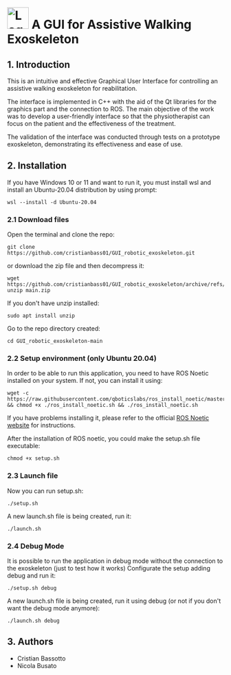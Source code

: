 # <img src="https://github.com/cristianbass01/GUI_robotic_exoskeleton/assets/72708597/bb79ef7b-30f0-4e3a-9ffb-870d1a9cd80b" alt="Logo" width="50" height="50"> A GUI for Assistive Walking Exoskeleton
## 1. Introduction
This is an intuitive and effective Graphical User Interface for controlling an assistive walking exoskeleton for reabilitation. 

The interface is implemented in C++ with the aid of the Qt libraries for the graphics part and the connection to ROS. The main objective of the work was to develop a user-friendly interface so that the physiotherapist can focus on the patient and the effectiveness of the treatment. 

The validation of the interface was conducted through tests on a prototype exoskeleton, demonstrating its effectiveness and ease of use. 

## 2. Installation
If you have Windows 10 or 11 and want to run it, you must install wsl and install an Ubuntu-20.04 distribution by using prompt:
```
wsl --install -d Ubuntu-20.04
```
### 2.1 Download files
Open the terminal and clone the repo:
```
git clone https://github.com/cristianbass01/GUI_robotic_exoskeleton.git
```
or download the zip file and then decompress it:

```
wget https://github.com/cristianbass01/GUI_robotic_exoskeleton/archive/refs/heads/main.zip
unzip main.zip
```
If you don't have unzip installed:
```
sudo apt install unzip
```
Go to the repo directory created:
```
cd GUI_robotic_exoskeleton-main
```

### 2.2 Setup environment (only Ubuntu 20.04)
In order to be able to run this application, you need to have ROS Noetic installed on your system.
If not, you can install it using:
```
wget -c https://raw.githubusercontent.com/qboticslabs/ros_install_noetic/master/ros_install_noetic.sh && chmod +x ./ros_install_noetic.sh && ./ros_install_noetic.sh
```
If you have problems installing it, please refer to the official [ROS Noetic website](http://wiki.ros.org/noetic/Installation) for instructions.

After the installation of ROS noetic, you could make the setup.sh file executable:
```
chmod +x setup.sh
```

### 2.3 Launch file  
Now you can run setup.sh:
```
./setup.sh
```

A new launch.sh file is being created, run it:
```
./launch.sh
```
### 2.4 Debug Mode
It is possible to run the application in debug mode without the connection to the exoskeleton (just to test how it works)
Configurate the setup adding debug and run it:
```
./setup.sh debug
```

A new launch.sh file is being created, run it using debug (or not if you don't want the debug mode anymore):
```
./launch.sh debug
```


## 3. Authors
- Cristian Bassotto
- Nicola Busato
